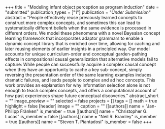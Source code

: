 +++
title = "Modeling infant object perception as program induction"
date = "submitted"
publication_types = ["1"]
publication = "_Under Submission_"
abstract = "People effectively reuse previously learned concepts to construct more complex concepts, and sometimes this can lead to systematically different beliefs when the same evidence is processed in different orders. We model these phenomena with a novel Bayesian concept learning framework that incorporates adaptor grammars to enable a dynamic concept library that is enriched over time, allowing for caching and later reusing elements of earlier insights in a principled way. Our model accounts for unique curriculum-order and conceptual garden-pathing effects in compositional causal generalization that alternative models fail to capture: While people can successfully acquire a complex causal concept when they have an opportunity to cache a key sub-concept, simply reversing the presentation order of the same learning examples induces dramatic failures, and leads people to complex and ad hoc concepts. This work provides an explanation for why information selection alone is not enough to teach complex concepts, and offers a computational account of how past experiences shape future conceptual discoveries."
abstract_short = ""
image_preview = ""
selected = false
projects = []
tags = []
math = true
highlight = false
[header]
image = ""
caption = ""
[[authors]]
	name = "Jan-Philipp Fränken"
	is_member = true
[[authors]]
	name = "Christopher G. Lucas"
	is_member = false
[[authors]]
	name = "Neil R. Bramley"
	is_member = true
[[authors]]
	name = "Steven T. Piantadosi"
	is_member = false
+++
